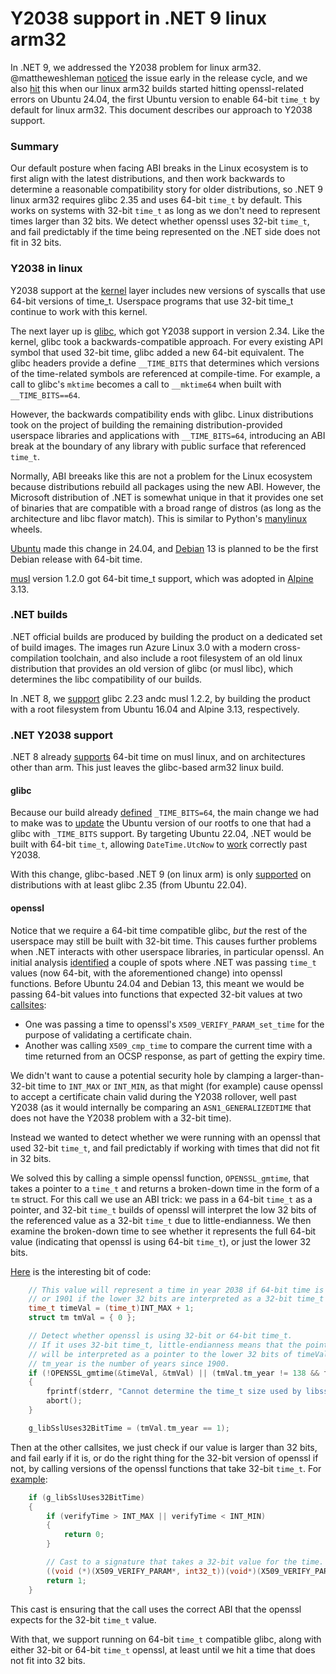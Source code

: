 # Y2038 support in .NET 9 linux arm32

In .NET 9, we addressed the Y2038 problem for linux arm32. @mattheweshleman [noticed](https://github.com/dotnet/runtime/issues/96460) the issue early in the release cycle, and we also [hit](https://github.com/dotnet/runtime/issues/101444) this when our linux arm32 builds started hitting openssl-related errors on Ubuntu 24.04, the first Ubuntu version to enable 64-bit `time_t` by default for linux arm32. This document describes our approach to Y2038 support.

### Summary

Our default posture when facing ABI breaks in the Linux ecosystem is to first align with the latest distributions, and then work backwards to determine a reasonable compatibility story for older distributions, so .NET 9 linux arm32 requires glibc 2.35 and uses 64-bit `time_t` by default. This works on systems with 32-bit `time_t` as long as we don't need to represent times larger than 32 bits. We detect whether openssl uses 32-bit `time_t`, and fail predictably if the time being represented on the .NET side does not fit in 32 bits.

### Y2038 in linux

Y2038 support at the [kernel](https://lwn.net/Articles/643234/) layer includes new versions of syscalls that use 64-bit versions of time_t. Userspace programs that use 32-bit time_t continue to work with this kernel.

The next layer up is [glibc](https://sourceware.org/glibc/wiki/Y2038ProofnessDesign), which got Y2038 support in version 2.34. Like the kernel, glibc took a backwards-compatible approach. For every existing API symbol that used 32-bit time, glibc added a new 64-bit equivalent. The glibc headers provide a define `__TIME_BITS` that determines which versions of the time-related symbols are referenced at compile-time. For example, a call to glibc's `mktime` becomes a call to `__mktime64` when built with `__TIME_BITS==64`.

However, the backwards compatibility ends with glibc. Linux distributions took on the project of building the remaining distribution-provided userspace libraries and applications with `__TIME_BITS=64`, introducing an ABI break at the boundary of any library with public surface that referenced `time_t`.

Normally, ABI breeaks like this are not a problem for the Linux ecosystem because distributions rebuild all packages using the new ABI. However, the Microsoft distribution of .NET is somewhat unique in that it provides one set of binaries that are compatible with a broad range of distros (as long as the architecture and libc flavor match). This is similar to Python's [manylinux](https://github.com/pypa/manylinux) wheels.

[Ubuntu](https://discourse.ubuntu.com/t/ubuntu-24-04-lts-noble-numbat-release-notes/39890#year-2038-support-for-the-armhf-architecture-5) made this change in 24.04, and [Debian](https://wiki.debian.org/ReleaseGoals/64bit-time) 13 is planned to be the first Debian release with 64-bit time.

[musl](https://musl.libc.org/time64.html) version 1.2.0 got 64-bit time_t support, which was adopted in [Alpine](https://wiki.alpinelinux.org/wiki/Release_Notes_for_Alpine_3.13.0) 3.13.

### .NET builds

.NET official builds are produced by building the product on a dedicated set of build images. The images run Azure Linux 3.0 with a modern cross-compilation toolchain, and also include a root filesystem of an old linux distribution that provides an old version of glibc (or musl libc), which determines the libc compatibility of our builds.

In .NET 8, we [support](https://github.com/dotnet/core/blob/main/release-notes/8.0/supported-os.md#libc-compatibility) glibc 2.23 andc musl 1.2.2, by building the product with a root filesystem from Ubuntu 16.04 and Alpine 3.13, respectively.

### .NET Y2038 support

.NET 8 already [supports](https://github.com/dotnet/runtime/pull/51099) 64-bit time on musl linux, and on architectures other than arm. This just leaves the glibc-based arm32 linux build.

#### glibc

Because our build already [defined](https://github.com/dotnet/runtime/pull/100461) `_TIME_BITS=64`, the main change we had to make was to [update](https://github.com/dotnet/dotnet-buildtools-prereqs-docker/pull/1037) the Ubuntu version of our rootfs to one that had a glibc with `_TIME_BITS` support. By targeting Ubuntu 22.04, .NET would be built with 64-bit `time_t`, allowing `DateTime.UtcNow` to [work](https://github.com/dotnet/runtime/issues/96460) correctly past Y2038.

With this change, glibc-based .NET 9 (on linux arm) is only [supported](https://github.com/dotnet/core/blob/main/release-notes/9.0/supported-os.md) on distributions with at least glibc 2.35 (from Ubuntu 22.04).

#### openssl

Notice that we require a 64-bit time compatible glibc, _but_ the rest of the userspace may still be built with 32-bit time. This causes further problems when .NET interacts with other userspace libraries, in particular openssl. An initial analysis [identified](https://github.com/dotnet/runtime/issues/101444) a couple of spots where .NET was passing `time_t` values (now 64-bit, with the aforementioned change) into openssl functions. Before Ubuntu 24.04 and Debian 13, this meant we would be passing 64-bit values into functions that expected 32-bit values at two [callsites](https://github.com/dotnet/runtime/issues/101444#issuecomment-2077632497):

- One was passing a time to openssl's `X509_VERIFY_PARAM_set_time` for the purpose of validating a certificate chain.
- Another was calling `X509_cmp_time` to compare the current time with a time returned from an OCSP response, as part of getting the expiry time.

We didn't want to cause a potential security hole by clamping a larger-than-32-bit time to `INT_MAX` or `INT_MIN`, as that might (for example) cause openssl to accept a certificate chain valid during the Y2038 rollover, well past Y2038 (as it would internally be comparing an `ASN1_GENERALIZEDTIME` that does not have the Y2038 problem with a 32-bit time).

Instead we wanted to detect whether we were running with an openssl that used 32-bit `time_t`, and fail predictably if working with times that did not fit in 32 bits.

We solved this by calling a simple openssl function, `OPENSSL_gmtime`, that takes a pointer to a `time_t` and returns a broken-down time in the form of a `tm` struct. For this call we use an ABI trick: we pass in a 64-bit `time_t` as a pointer, and 32-bit `time_t` builds of openssl will interpret the low 32 bits of the referenced value as a 32-bit `time_t` due to little-endianness. We then examine the broken-down time to see whether it represents the full 64-bit value (indicating that openssl is using 64-bit `time_t`), or just the lower 32 bits.

[Here](https://github.com/dotnet/runtime/pull/102410/files#diff-592e31e5115ea6d3235bc9a81ee765635da398589f1bd51d7d66bfbca814f1b6R236-R251S) is the interesting bit of code:

```c
    // This value will represent a time in year 2038 if 64-bit time is used,
    // or 1901 if the lower 32 bits are interpreted as a 32-bit time_t value.
    time_t timeVal = (time_t)INT_MAX + 1;
    struct tm tmVal = { 0 };

    // Detect whether openssl is using 32-bit or 64-bit time_t.
    // If it uses 32-bit time_t, little-endianness means that the pointer
    // will be interpreted as a pointer to the lower 32 bits of timeVal.
    // tm_year is the number of years since 1900.
    if (!OPENSSL_gmtime(&timeVal, &tmVal) || (tmVal.tm_year != 138 && tmVal.tm_year != 1))
    {
        fprintf(stderr, "Cannot determine the time_t size used by libssl\n");
        abort();
    }

    g_libSslUses32BitTime = (tmVal.tm_year == 1);
```

Then at the other callsites, we just check if our value is larger than 32 bits, and fail early if it is, or do the right thing for the 32-bit version of openssl if not, by calling versions of the openssl functions that take 32-bit `time_t`. For [example](https://github.com/dotnet/runtime/pull/102410/files#diff-b144366bd4c3520d0793a1b06c10c5efb57f85f6bb68a1a9073f8dd0f1a0efa5R968-R976):

```c
    if (g_libSslUses32BitTime)
    {
        if (verifyTime > INT_MAX || verifyTime < INT_MIN)
        {
            return 0;
        }

        // Cast to a signature that takes a 32-bit value for the time.
        ((void (*)(X509_VERIFY_PARAM*, int32_t))(void*)(X509_VERIFY_PARAM_set_time))(verifyParams, (int32_t)verifyTime);
        return 1;
    }
```

This cast is ensuring that the call uses the correct ABI that the openssl expects for the 32-bit `time_t` value.

With that, we support running on 64-bit `time_t` compatible glibc, along with either 32-bit or 64-bit `time_t` openssl, at least until we hit a time that does not fit into 32 bits.
